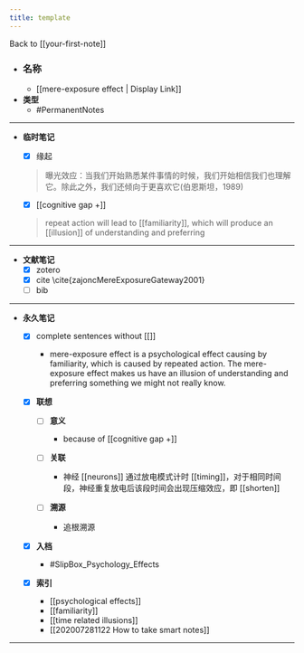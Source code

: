 ```yaml
---
title: template
---
```


Back to [[your-first-note]]

- ### 名称
	- [[mere-exposure effect | Display Link]]
- **类型**
	- #PermanentNotes   
---
- **临时笔记**
	- [x] 缘起
	
	> 曝光效应：当我们开始熟悉某件事情的时候，我们开始相信我们也理解它。除此之外，我们还倾向于更喜欢它(伯恩斯坦，1989)
	
	- [x]  [[cognitive gap +]]
			
	> repeat action will lead to [[familiarity]], which will produce an [[illusion]] of understanding and preferring


---
- **文献笔记**
	- [x] zotero
	- [x] cite
		\cite{zajoncMereExposureGateway2001}
	- [ ] bib

---


- **永久笔记**
	
	- [x] complete sentences without [[]]
		- mere-exposure effect is a psychological effect causing by familiarity, which is caused by repeated action. The mere-exposure effect makes us have an illusion of understanding and preferring something we might not really know.
	
	- [x] **联想**
		
		- [ ] **意义**
			- because of [[cognitive gap +]]
		
		- [ ] **关联**
			- 神经 [[neurons]] 通过放电模式计时 [[timing]]，对于相同时间段，神经重复放电后该段时间会出现压缩效应，即 [[shorten]]
		
		- [ ] **溯源**
			- 追根溯源
		
	
	- [x] **入档**
		- #SlipBox_Psychology_Effects
	
	- [x] **索引**
		- [[psychological effects]]
		- [[familiarity]]
		- [[time related illusions]]
		- [[202007281122 How to take smart notes]]

---


